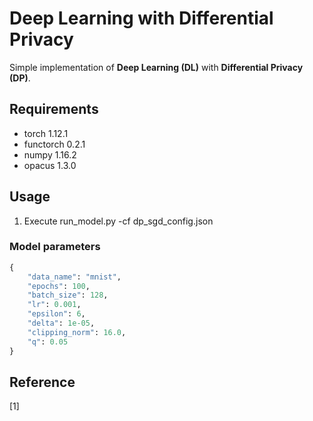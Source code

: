 # Deep Learning with Differential Privacy

Simple implementation of **Deep Learning (DL)** with **Differential Privacy (DP)**.

## Requirements
- torch 1.12.1
- functorch 0.2.1
- numpy 1.16.2
- opacus 1.3.0


## Usage
1. Execute run_model.py -cf dp_sgd_config.json

### Model parameters
```python
{
    "data_name": "mnist",
    "epochs": 100,
    "batch_size": 128, 
    "lr": 0.001, 
    "epsilon": 6, 
    "delta": 1e-05,
    "clipping_norm": 16.0, 
    "q": 0.05
}
```

## Reference
[1] 

